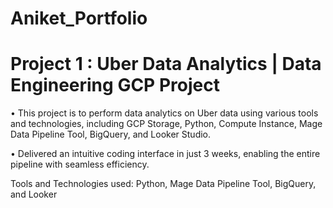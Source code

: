 # Aniket_Portfolio


# Project 1 : Uber Data Analytics | Data Engineering GCP Project 
• This project is to perform data analytics on Uber data using various tools and technologies, including GCP 
Storage, Python, Compute Instance, Mage Data Pipeline Tool, BigQuery, and Looker Studio.

• Delivered an intuitive coding interface in just 3 weeks, enabling the entire pipeline with seamless efficiency.

Tools and Technologies used: Python, Mage Data Pipeline Tool, BigQuery, and Looker
